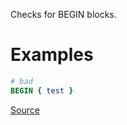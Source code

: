 
Checks for BEGIN blocks.

# Examples

```ruby
# bad
BEGIN { test }
```

[Source](http://www.rubydoc.info/gems/rubocop/RuboCop/Cop/Style/BeginBlock)